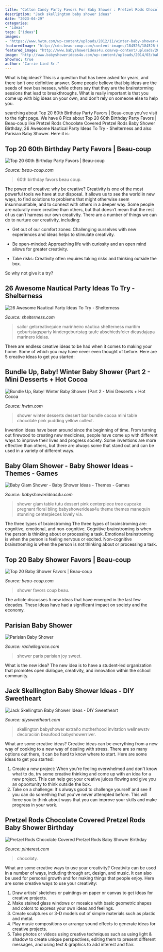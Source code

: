 ```yaml
---
title: "Cotton Candy Party Favors For Baby Shower : Pretzel Rods Chocolate Covered Pretzel Rods Baby Shower Birthday"
description: "Jack skellington baby shower ideas"
date: "2023-04-29"
categories:
- "ideas"
tags: ["ideas"]
images:
- "https://www.hwtm.com/wp-content/uploads/2012/11/winter-baby-shower-desserts.jpg"
featuredImage: "http://cdn.beau-coup.com/content-images/184526/184526-0.jpg"
featured_image: "http://www.babyshowerideas4u.com/wp-content/uploads/2014/03/baby-glam-shower-ideas-via-babyshowerideas4u-lovely-dessert-table-so-stunning-pregnant-manequin-centerpiece-pink-floral-and-bling-bling-cupcake-tree-and-tutu-table1.jpg"
image: "http://www.babyshowerideas4u.com/wp-content/uploads/2014/03/baby-glam-shower-ideas-via-babyshowerideas4u-lovely-dessert-table-so-stunning-pregnant-manequin-centerpiece-pink-floral-and-bling-bling-cupcake-tree-and-tutu-table1.jpg"
ShowToc: true
author: "Carrie Lind Sr."
---
```



What is big ideas?
This is a question that has been asked for years, and there isn't one definitive answer. Some people believe that big ideas are the seeds of new businesses, while others say that they are the brainstorming sessions that lead to breakthroughs. What is really important is that you come up with big ideas on your own, and don't rely on someone else to help you.

	

		
searching about Top 20 60th Birthday Party Favors | Beau-coup you've visit to the right page. We have 8 Pics about Top 20 60th Birthday Party Favors | Beau-coup like Pretzel Rods Chocolate Covered Pretzel Rods Baby Shower Birthday, 26 Awesome Nautical Party Ideas To Try - Shelterness and also Parisian Baby Shower. Here it is:
		
    
## Top 20 60th Birthday Party Favors | Beau-coup

<img loading=lazy src="https://cdn.beau-coup.com/content-images/190439/190439-0.jpg" onerror="this.onerror=null;this.src='https://tse3.mm.bing.net/th?id=OIP.ileiIisMaCvlZU2UwHHrDAHaLG&amp;pid=15.1';" alt="Top 20 60th Birthday Party Favors | Beau-coup">

_Source: beau-coup.com_

>60th birthday favors beau coup. 

	

The power of creative: why be creative?
Creativity is one of the most powerful tools we have at our disposal. It allows us to see the world in new ways, to find solutions to problems that might otherwise seem insurmountable, and to connect with others in a deeper way.
Some people are naturally more creative than others, but that doesn’t mean that the rest of us can’t harness our own creativity. There are a number of things we can do to nurture our creativity, including:

- Get out of our comfort zones: Challenging ourselves with new experiences and ideas helps to stimulate creativity.

- Be open-minded: Approaching life with curiosity and an open mind allows for greater creativity.

- Take risks: Creativity often requires taking risks and thinking outside the box.

So why not give it a try?

    
## 26 Awesome Nautical Party Ideas To Try - Shelterness

<img loading=lazy src="https://i.shelterness.com/2016/10/19-funny-and-bold-kids-dessert-table-in-seaside-style.jpg" onerror="this.onerror=null;this.src='https://tse4.mm.bing.net/th?id=OIP.rul6UnVkKSiRNxiVKkAzWQHaLK&amp;pid=15.1';" alt="26 Awesome Nautical Party Ideas To Try - Shelterness">

_Source: shelterness.com_

>sailor getcreativejuice marinheiro náutica shelterness maritim geburtstagsparty kindergeburtstag taufe abschiedsfeier dicasdajapa marinero ideias. 

	

There are endless creative ideas to be had when it comes to making your home. Some of which you may have never even thought of before. Here are 5 creative ideas to get you started:

    
## Bundle Up, Baby! Winter Baby Shower {Part 2 - Mini Desserts + Hot Cocoa

<img loading=lazy src="https://www.hwtm.com/wp-content/uploads/2012/11/winter-baby-shower-desserts.jpg" onerror="this.onerror=null;this.src='https://tse4.mm.bing.net/th?id=OIP.111Er46m5I5SXlfWPCgscgHaKK&amp;pid=15.1';" alt="Bundle Up, Baby! Winter Baby Shower {Part 2 - Mini Desserts + Hot Cocoa">

_Source: hwtm.com_

>shower winter desserts dessert bar bundle cocoa mini table chocolate pink pudding yellow collect. 

	

Invention ideas have been around since the beginning of time. From turning out firewood to creating new medicines, people have come up with different ways to improve their lives and progress society. Some inventions are more effective than others, but there are always some that stand out and can be used in a variety of different ways.

    
## Baby Glam Shower - Baby Shower Ideas - Themes - Games

<img loading=lazy src="http://www.babyshowerideas4u.com/wp-content/uploads/2014/03/baby-glam-shower-ideas-via-babyshowerideas4u-lovely-dessert-table-so-stunning-pregnant-manequin-centerpiece-pink-floral-and-bling-bling-cupcake-tree-and-tutu-table1.jpg" onerror="this.onerror=null;this.src='https://tse1.mm.bing.net/th?id=OIP.E0SpUmRAc9mhl2Nn8xpoeQHaKX&amp;pid=15.1';" alt="Baby Glam Shower - Baby Shower Ideas - Themes - Games">

_Source: babyshowerideas4u.com_

>shower glam table tutu dessert pink centerpiece tree cupcake pregnant floral bling babyshowerideas4u theme themes manequin stunning centerpieces lovely via. 

	

The three types of brainstroming
The three types of brainstroming are: cognitive, emotional, and non-cognitive. Cognitive brainstroming is when the person is thinking about or processing a task. Emotional brainstroming is when the person is feeling nervous or excited. Non-cognitive brainstroming is when the person is not thinking about or processing a task.

    
## Top 20 Baby Shower Favors | Beau-coup

<img loading=lazy src="http://cdn.beau-coup.com/content-images/184526/184526-0.jpg" onerror="this.onerror=null;this.src='https://tse4.mm.bing.net/th?id=OIP.lLhXurmBAl6BUZrAD6NbjwHaLG&amp;pid=15.1';" alt="Top 20 Baby Shower Favors | Beau-coup">

_Source: beau-coup.com_

>shower favors coup beau. 

	

The article discusses 5 new ideas that have emerged in the last few decades. These ideas have had a significant impact on society and the economy.

    
## Parisian Baby Shower

<img loading=lazy src="http://rachellegrace.com/wp-content/uploads/2015/05/Paris-Shower-2015-45.jpg" onerror="this.onerror=null;this.src='https://tse1.mm.bing.net/th?id=OIP.FxdcGPNOqLLskfTvVGwEXAHaE8&amp;pid=15.1';" alt="Parisian Baby Shower">

_Source: rachellegrace.com_

>shower paris parisian joy sweet. 

	

What is the new idea?
The new idea is to have a student-led organization that promotes open dialogue, creativity, and innovation within the school community.

    
## Jack Skellington Baby Shower Ideas - DIY Sweetheart

<img loading=lazy src="https://diysweetheart.com/wp-content/uploads/2019/09/Nightmare-Before-Christmas-Baby-Shower.jpg" onerror="this.onerror=null;this.src='https://tse2.mm.bing.net/th?id=OIP.6wSNHmSdzTZODf_jVJAGqAHaNK&amp;pid=15.1';" alt="Jack Skellington Baby Shower Ideas - DIY Sweetheart">

_Source: diysweetheart.com_

>skellington babyshower extraño motherhood invitation wellnewstv decoración beaufood babyshowerriver. 

	

What are some creative ideas?
Creative ideas can be everything from a new way of cooking to a new way of dealing with stress. There are so many options out there, it can be hard to know where to start. Here are some ideas to get you started: 
1. Create a new project: When you're feeling overwhelmed and don't know what to do, try some creative thinking and come up with an idea for a new project. This can help get your creative juices flowing and give you an opportunity to think outside the box.
2. Take on a challenge: It's always good to challenge yourself and see if you can do something that you've never attempted before. This will force you to think about ways that you can improve your skills and make progress in your work. 

    
## Pretzel Rods Chocolate Covered Pretzel Rods Baby Shower Birthday

<img loading=lazy src="https://i.pinimg.com/736x/14/31/67/1431678e34b31ab2e8c25598aea353e8.jpg" onerror="this.onerror=null;this.src='https://tse4.mm.bing.net/th?id=OIP.zHAuR4w3A_kvztuSGBqiiwHaHa&amp;pid=15.1';" alt="Pretzel Rods Chocolate Covered Pretzel Rods Baby Shower Birthday">

_Source: pinterest.com_

>chocolaty. 

	

What are some creative ways to use your creativity?
Creativity can be used in a number of ways, including through art, design, and music. It can also be used for personal growth and for making things that people enjoy. Here are some creative ways to use your creativity: 
1. Draw artists’ sketches or paintings on paper or canvas to get ideas for creative projects. 
2. Make stained glass windows or mosaics with basic geometric shapes and colors to express your own ideas and feelings. 
3. Create sculptures or 3-D models out of simple materials such as plastic and metal. 
4. Play music compositions or arrange sound effects to generate ideas for creative projects. 
5. Take photos or videos using creative techniques such as using light & shadow to create unique perspectives, editing them to present different messages, and using text & graphics to add interest and flair.

